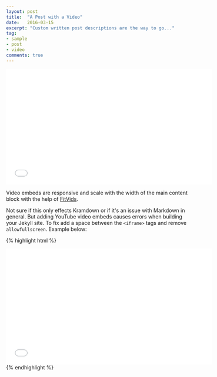 ```yaml
---
layout: post
title:  "A Post with a Video"
date:   2016-03-15
excerpt: "Custom written post descriptions are the way to go..."
tag:
- sample
- post
- video
comments: true
---
```

<iframe width="560" height="315" src="//www.youtube.com/embed/2MsN8gpT6jY" frameborder="0"> </iframe>

Video embeds are responsive and scale with the width of the main content block with the help of [FitVids](http://fitvidsjs.com/).

Not sure if this only effects Kramdown or if it's an issue with Markdown in general. But adding YouTube video embeds causes errors when building your Jekyll site. To fix add a space between the `<iframe>` tags and remove `allowfullscreen`. Example below:

{% highlight html %}
<iframe width="560" height="315" src="//www.youtube.com/embed/2MsN8gpT6jY" frameborder="0"> </iframe>
{% endhighlight %}
